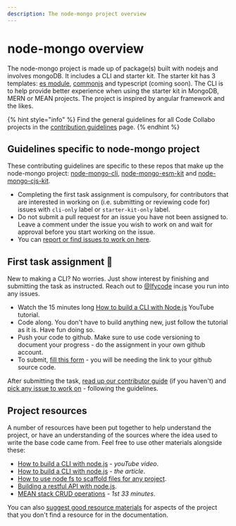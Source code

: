 ```yaml
---
description: The node-mongo project overview
---
```


# node-mongo overview

The node-mongo project is made up of package\(s\) built with nodejs and involves mongoDB. It includes a CLI and starter kit. The starter kit has 3 templates: [es module](https://github.com/code-collabo/node-mongo-esm-kit), [commonjs](https://github.com/code-collabo/node-mongo-cjs-kit) and typescript \(coming soon\). The CLI is to help provide better experience when using the starter kit in MongoDB, MERN or MEAN projects. The project is inspired by angular framework and the likes.

{% hint style="info" %}
Find the general guidelines for all Code Collabo projects in the [contribution guidelines](https://code-collabo.gitbook.io/docs/contributing) page.
{% endhint %}

## Guidelines specific to node-mongo project

These contributing guidelines are specific to these repos that make up the node-mongo project: [node-mongo-cli](https://github.com/code-collabo/node-mongo-cli), [node-mongo-esm-kit](https://github.com/code-collabo/node-mongo-esm-kit) and [node-mongo-cjs-kit](https://github.com/code-collabo/node-mongo-starter-cjs).

* Completing the first task assignment is compulsory, for contributors that are interested in working on \(i.e. submitting or reviewing code for\) issues with `cli-only` label or `starter-kit-only` label.
* Do not submit a pull request for an issue you have not been assigned to. Leave a comment under the issue you wish to work on and wait for approval before you start working on the issue.
* You can [report or find issues to work on here](https://github.com/code-collabo/node-mongo-cli/issues).

## First task assignment 📌

New to making a CLI? No worries. Just show interest by finishing and submitting the task as instructed. Reach out to [@Ifycode](https://github.com/Ifycode) incase you run into any issues.

* Watch the 15 minutes long [How to build a CLI with Node.js](https://youtu.be/s2h28p4s-Xs) YouTube tutorial. 
* Code along. You don't have to build anything new, just follow the tutorial as it is. Have fun doing so.
* Push your code to github. Make sure to use code versioning to document your progress - do the assignment in your own github account.
* To submit, [fill this form](https://docs.google.com/forms/d/e/1FAIpQLScwAURC0rseFGtwCyUVPdbPYXCc-rixRQb_HnWW9OzZdemfig/viewform) - you will be needing the link to your github source code. 

After submitting the task, [read up our contributor guide](https://code-collabo.gitbook.io/docs/contributor-guide/contributor-guide) \(if you haven't\) and [pick any issue to work on](https://github.com/code-collabo/node-mongo-cli/issues) - following the guidelines.

## Project resources

A number of resources have been put together to help understand the project, or have an understanding of the sources where the idea used to write the base code came from. Feel free to use other materials alongside these:

* [How to build a CLI with node.js](https://youtu.be/s2h28p4s-Xs) - _youTube video_.
* [How to build a CLI with node.js](https://www.twilio.com/blog/how-to-build-a-cli-with-node-js) - _the article_.
* [How to use node fs to scaffold files for any project](https://youtu.be/U9lSmRBPqFY).
* [Building a restful API with node.js](https://academind.com/tutorials/building-a-restful-api-with-nodejs/).
* [MEAN stack CRUD operations](https://youtu.be/UYh6EvpQquw) - _1st 33 minutes_.

You can also [suggest good resource materials](https://github.com/code-collabo/node-mongo-cli/issues/6) for aspects of the project that you don't find a resource for in the documentation.

